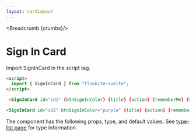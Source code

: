 ```yaml
---
layout: cardLayout
---
```


<script>
  import Htwo from '../utils/Htwo.svelte'
import ExampleDiv from '../utils/ExampleDiv.svelte'
  import { SignInCard, Table, TableDefaultRow, Breadcrumb } from '$lib/index';
  import componentProps from '../props/SignInCard.json'
  // Props table
  let items = componentProps.props
	let propHeader = ['Name', 'Type', 'Default']
	
	let divClass='w-full relative overflow-x-auto shadow-md sm:rounded-lg'
let theadClass ='text-xs text-gray-700 uppercase bg-gray-50 dark:bg-gray-700 dark:text-white'

  let title = 'Sign in';
  let action='/';
  let btnSignInColor = 'red';
	let rememberMe = true;
	let signupLink = {
		href: '/',
		rel: 'external'
	};
	let lostPasswordLink = {
		href: '/'
	};

  let crumbs = [
    {
      label:'Home',
      href:'/'
    },
    {
      label:'Cards',
      href:'/cards/'
    },
    {
      label:'Signin card',
      href:'/cards/signin'
    },
  ]
</script>

<Breadcrumb {crumbs}/>


<h1 class="text-3xl w-full dark:text-white py-8">Sign In Card</h1>

<Htwo label="Set up" />

<p>Import SignInCard in the script tag.</p>

```html
<script>
  import { SignInCard } from "flowbite-svelte";
</script>
```

<Htwo label="Examples" />

<ExampleDiv>
   <SignInCard id="id1" {btnSignInColor} {title} {action} {rememberMe} {signupLink} {lostPasswordLink} />
</ExampleDiv>

```html
 <SignInCard id="id1" {btnSignInColor} {title} {action} {rememberMe} {signupLink} {lostPasswordLink} />
```

<ExampleDiv>
  <SignInCard id="id2" btnSignInColor="purple" {title} {action} {rememberMe} {signupLink} {lostPasswordLink} />
</ExampleDiv>

```html
<SignInCard id="id2" btnSignInColor="purple" {title} {action} {rememberMe} {signupLink} {lostPasswordLink} />
```

<Htwo label="Props" />

<p>The component has the following props, type, and default values. See <a href="/type-list">type-list page</a> for type information.</p>


<Table header={propHeader} {divClass} {theadClass}>
  <TableDefaultRow {items} rowState='hover' />
</Table>
